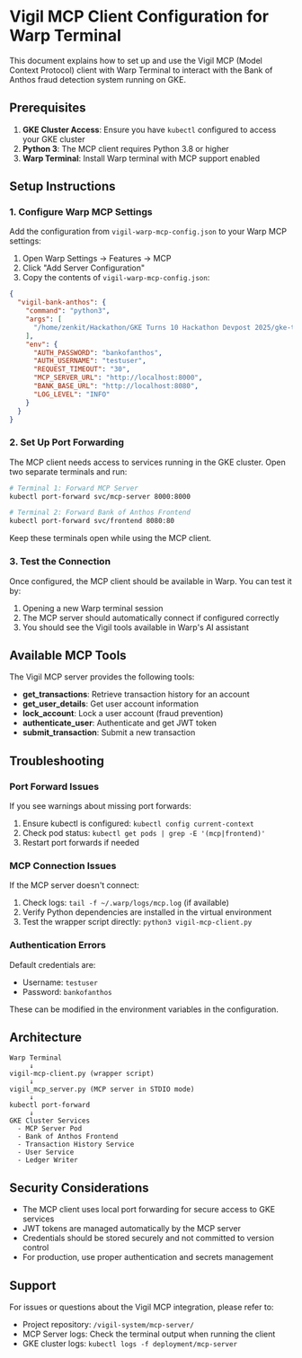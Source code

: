 # Vigil MCP Client Configuration for Warp Terminal

This document explains how to set up and use the Vigil MCP (Model Context Protocol) client with Warp Terminal to interact with the Bank of Anthos fraud detection system running on GKE.

## Prerequisites

1. **GKE Cluster Access**: Ensure you have `kubectl` configured to access your GKE cluster
2. **Python 3**: The MCP client requires Python 3.8 or higher
3. **Warp Terminal**: Install Warp terminal with MCP support enabled

## Setup Instructions

### 1. Configure Warp MCP Settings

Add the configuration from `vigil-warp-mcp-config.json` to your Warp MCP settings:

1. Open Warp Settings → Features → MCP
2. Click "Add Server Configuration"
3. Copy the contents of `vigil-warp-mcp-config.json`:

```json
{
  "vigil-bank-anthos": {
    "command": "python3",
    "args": [
      "/home/zenkit/Hackathon/GKE Turns 10 Hackathon Devpost 2025/gke-turns10-hackathon-vigil/vigil-mcp-client.py"
    ],
    "env": {
      "AUTH_PASSWORD": "bankofanthos",
      "AUTH_USERNAME": "testuser",
      "REQUEST_TIMEOUT": "30",
      "MCP_SERVER_URL": "http://localhost:8000",
      "BANK_BASE_URL": "http://localhost:8080",
      "LOG_LEVEL": "INFO"
    }
  }
}
```

### 2. Set Up Port Forwarding

The MCP client needs access to services running in the GKE cluster. Open two separate terminals and run:

```bash
# Terminal 1: Forward MCP Server
kubectl port-forward svc/mcp-server 8000:8000

# Terminal 2: Forward Bank of Anthos Frontend
kubectl port-forward svc/frontend 8080:80
```

Keep these terminals open while using the MCP client.

### 3. Test the Connection

Once configured, the MCP client should be available in Warp. You can test it by:

1. Opening a new Warp terminal session
2. The MCP server should automatically connect if configured correctly
3. You should see the Vigil tools available in Warp's AI assistant

## Available MCP Tools

The Vigil MCP server provides the following tools:

- **get_transactions**: Retrieve transaction history for an account
- **get_user_details**: Get user account information
- **lock_account**: Lock a user account (fraud prevention)
- **authenticate_user**: Authenticate and get JWT token
- **submit_transaction**: Submit a new transaction

## Troubleshooting

### Port Forward Issues
If you see warnings about missing port forwards:
1. Ensure kubectl is configured: `kubectl config current-context`
2. Check pod status: `kubectl get pods | grep -E '(mcp|frontend)'`
3. Restart port forwards if needed

### MCP Connection Issues
If the MCP server doesn't connect:
1. Check logs: `tail -f ~/.warp/logs/mcp.log` (if available)
2. Verify Python dependencies are installed in the virtual environment
3. Test the wrapper script directly: `python3 vigil-mcp-client.py`

### Authentication Errors
Default credentials are:
- Username: `testuser`
- Password: `bankofanthos`

These can be modified in the environment variables in the configuration.

## Architecture

```
Warp Terminal
     ↓
vigil-mcp-client.py (wrapper script)
     ↓
vigil_mcp_server.py (MCP server in STDIO mode)
     ↓
kubectl port-forward
     ↓
GKE Cluster Services
  - MCP Server Pod
  - Bank of Anthos Frontend
  - Transaction History Service
  - User Service
  - Ledger Writer
```

## Security Considerations

- The MCP client uses local port forwarding for secure access to GKE services
- JWT tokens are managed automatically by the MCP server
- Credentials should be stored securely and not committed to version control
- For production, use proper authentication and secrets management

## Support

For issues or questions about the Vigil MCP integration, please refer to:
- Project repository: `/vigil-system/mcp-server/`
- MCP Server logs: Check the terminal output when running the client
- GKE cluster logs: `kubectl logs -f deployment/mcp-server`